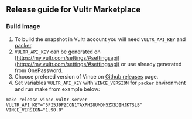 ## Release guide for Vultr Marketplace

### Build image

1. To build the snapshot in Vultr account you will need `VULTR_API_KEY` and [packer](https://learn.hashicorp.com/tutorials/packer/get-started-install-cli).
2. `VULTR_API_KEY` can be generated on [https://my.vultr.com/settings/#settingsapi](https://my.vultr.com/settings/#settingsapi) or use already generated from OnePassword.
3. Choose prefered version of Vince on [Github releases](https://github.com/vinceanalytics/vince/releases/latest) page.
4. Set variables `VULTR_API_KEY` with `VINCE_VERSION` for `packer` environment and run make from example below:

```console
make release-vince-vultr-server VULTR_API_KEY="5FI5J9PZCCN1TAXPHI8UMDH5ZX8JIHJKTSLB" VINCE_VERSION="1.90.0"
```
